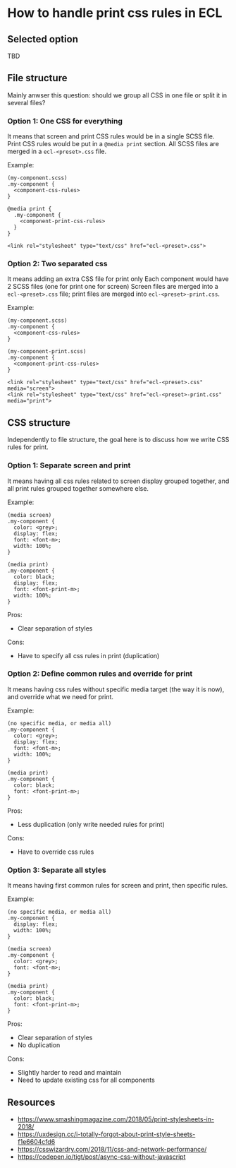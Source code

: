 # How to handle print css rules in ECL

## Selected option

TBD

## File structure

Mainly anwser this question: should we group all CSS in one file or split it in several files?

### Option 1: One CSS for everything

It means that screen and print CSS rules would be in a single SCSS file.
Print CSS rules would be put in a `@media print` section.
All SCSS files are merged in a `ecl-<preset>.css` file.

Example:

```
(my-component.scss)
.my-component {
  <component-css-rules>
}

@media print {
  .my-component {
    <component-print-css-rules>
  }
}
```

```
<link rel="stylesheet" type="text/css" href="ecl-<preset>.css">
```

### Option 2: Two separated css

It means adding an extra CSS file for print only
Each component would have 2 SCSS files (one for print one for screen)
Screen files are merged into a `ecl-<preset>.css` file; print files are merged into `ecl-<preset>-print.css`.

Example:

```
(my-component.scss)
.my-component {
  <component-css-rules>
}
```

```
(my-component-print.scss)
.my-component {
  <component-print-css-rules>
}
```

```
<link rel="stylesheet" type="text/css" href="ecl-<preset>.css" media="screen">
<link rel="stylesheet" type="text/css" href="ecl-<preset>-print.css" media="print">
```

## CSS structure

Independently to file structure, the goal here is to discuss how we write CSS rules for print.

### Option 1: Separate screen and print

It means having all css rules related to screen display grouped together, and all print rules grouped together somewhere else.

Example:

```
(media screen)
.my-component {
  color: <grey>;
  display: flex;
  font: <font-m>;
  width: 100%;
}

(media print)
.my-component {
  color: black;
  display: flex;
  font: <font-print-m>;
  width: 100%;
}
```

Pros:

- Clear separation of styles

Cons:

- Have to specify all css rules in print (duplication)

### Option 2: Define common rules and override for print

It means having css rules without specific media target (the way it is now), and override what we need for print.

Example:

```
(no specific media, or media all)
.my-component {
  color: <grey>;
  display: flex;
  font: <font-m>;
  width: 100%;
}

(media print)
.my-component {
  color: black;
  font: <font-print-m>;
}
```

Pros:

- Less duplication (only write needed rules for print)

Cons:

- Have to override css rules

### Option 3: Separate all styles

It means having first common rules for screen and print, then specific rules.

Example:

```
(no specific media, or media all)
.my-component {
  display: flex;
  width: 100%;
}

(media screen)
.my-component {
  color: <grey>;
  font: <font-m>;
}

(media print)
.my-component {
  color: black;
  font: <font-print-m>;
}
```

Pros:

- Clear separation of styles
- No duplication

Cons:

- Slightly harder to read and maintain
- Need to update existing css for all components

## Resources

- https://www.smashingmagazine.com/2018/05/print-stylesheets-in-2018/
- https://uxdesign.cc/i-totally-forgot-about-print-style-sheets-f1e6604cfd6
- https://csswizardry.com/2018/11/css-and-network-performance/
- https://codepen.io/tigt/post/async-css-without-javascript
